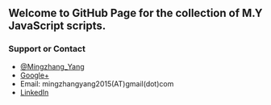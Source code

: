 ## Welcome to GitHub Page for the collection of M.Y JavaScript scripts.



### Support or Contact

- [@Mingzhang_Yang](https://twitter.com/mingzhang_yang)
- [Google+](https://plus.google.com/u/0/+MingzhangYang)
- Email: mingzhangyang2015(AT)gmail(dot)com
- [LinkedIn](https://www.linkedin.com/in/mingzhang-yang-33b412a4)
